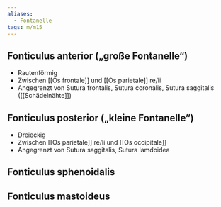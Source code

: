 ```yaml
---
aliases:
  - Fontanelle
tags: m/m15
---
```

## Fonticulus anterior („große Fontanelle“)
- Rautenförmig
- Zwischen [[Os frontale]] und [[Os parietale]] re/li
- Angegrenzt von Sutura frontalis, Sutura coronalis, Sutura saggitalis ([[Schädelnähte]])
## Fonticulus posterior („kleine Fontanelle“)
- Dreieckig
- Zwischen [[Os parietale]] re/li und [[Os occipitale]]
- Angegrenzt von Sutura saggitalis, Sutura lamdoidea
## Fonticulus sphenoidalis
## Fonticulus mastoideus